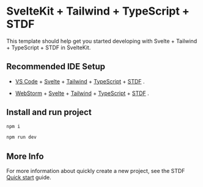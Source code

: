 # SvelteKit + Tailwind + TypeScript + STDF

This template should help get you started developing with Svelte + Tailwind + TypeScript + STDF in SvelteKit.

## Recommended IDE Setup

- [VS Code](https://code.visualstudio.com/) + [Svelte](https://marketplace.visualstudio.com/items?itemName=svelte.svelte-vscode) + [Tailwind](https://marketplace.visualstudio.com/items?itemName=bradlc.vscode-tailwindcss) + [TypeScript](https://typescriptlang.org) + [STDF](https://stdf.design) .

- [WebStorm](https://www.jetbrains.com/webstorm/) + [Svelte](https://www.jetbrains.com/help/webstorm/svelte.html) + [Tailwind](https://www.jetbrains.com/help/webstorm/tailwind-css.html) + [TypeScript](https://typescriptlang.org) + [STDF](https://stdf.design) .

## Install and run project

```bash
npm i

npm run dev
```

## More Info

For more information about quickly create a new project, see the STDF [Quick start](https://stdf.design/guide) guide.
